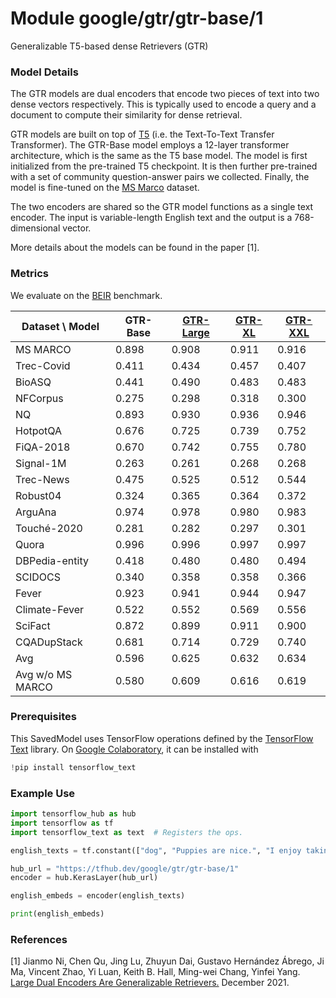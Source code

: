 # Module google/gtr/gtr-base/1

Generalizable T5-based dense Retrievers (GTR)

<!-- asset-path: internal -->
<!-- task: text-embedding -->
<!-- fine-tunable: false -->
<!-- format: saved_model_2 -->
<!-- language: en -->
<!-- network-architecture: transformer -->

### Model Details

The GTR models are dual encoders that encode two pieces of text into two dense
vectors respectively. This is typically used to encode a query and a document to
compute their similarity for dense retrieval.

GTR models are built on top of [T5](https://arxiv.org/pdf/1910.10683.pdf) (i.e.
the Text-To-Text Transfer Transformer). The GTR-Base model employs a 12-layer
transformer architecture, which is the same as the T5 base model. The model is
first initialized from the pre-trained T5 checkpoint. It is then further
pre-trained with a set of community question-answer pairs we collected. Finally,
the model is fine-tuned on the [MS Marco](https://microsoft.github.io/msmarco/)
dataset.

The two encoders are shared so the GTR model functions as a single text encoder.
The input is variable-length English text and the output is a 768-dimensional
vector.

More details about the models can be found in the paper [1].

### Metrics

We evaluate on the [BEIR](https://github.com/UKPLab/beir) benchmark.

Dataset \ Model  | **GTR-Base** | [GTR-Large](https://tfhub.dev/google/gtr/gtr-large/1) | [GTR-XL](https://tfhub.dev/google/gtr/gtr-xl/1) | [GTR-XXL](https://tfhub.dev/google/gtr/gtr-xxl/1)
---------------- | ------------ | ----------------------------------------------------- | ----------------------------------------------- | -------------------------------------------------
MS MARCO         | 0.898        | 0.908                                                 | 0.911                                           | 0.916
Trec-Covid       | 0.411        | 0.434                                                 | 0.457                                           | 0.407
BioASQ           | 0.441        | 0.490                                                 | 0.483                                           | 0.483
NFCorpus         | 0.275        | 0.298                                                 | 0.318                                           | 0.300
NQ               | 0.893        | 0.930                                                 | 0.936                                           | 0.946
HotpotQA         | 0.676        | 0.725                                                 | 0.739                                           | 0.752
FiQA-2018        | 0.670        | 0.742                                                 | 0.755                                           | 0.780
Signal-1M        | 0.263        | 0.261                                                 | 0.268                                           | 0.268
Trec-News        | 0.475        | 0.525                                                 | 0.512                                           | 0.544
Robust04         | 0.324        | 0.365                                                 | 0.364                                           | 0.372
ArguAna          | 0.974        | 0.978                                                 | 0.980                                           | 0.983
Touché-2020      | 0.281        | 0.282                                                 | 0.297                                           | 0.301
Quora            | 0.996        | 0.996                                                 | 0.997                                           | 0.997
DBPedia-entity   | 0.418        | 0.480                                                 | 0.480                                           | 0.494
SCIDOCS          | 0.340        | 0.358                                                 | 0.358                                           | 0.366
Fever            | 0.923        | 0.941                                                 | 0.944                                           | 0.947
Climate-Fever    | 0.522        | 0.552                                                 | 0.569                                           | 0.556
SciFact          | 0.872        | 0.899                                                 | 0.911                                           | 0.900
CQADupStack      | 0.681        | 0.714                                                 | 0.729                                           | 0.740
Avg              | 0.596        | 0.625                                                 | 0.632                                           | 0.634
Avg w/o MS MARCO | 0.580        | 0.609                                                 | 0.616                                           | 0.619

### Prerequisites

This SavedModel uses TensorFlow operations defined by the
[TensorFlow Text](https://github.com/tensorflow/text) library. On
[Google Colaboratory](https://colab.research.google.com/), it can be installed
with

```python
!pip install tensorflow_text
```

### Example Use

```python
import tensorflow_hub as hub
import tensorflow as tf
import tensorflow_text as text  # Registers the ops.

english_texts = tf.constant(["dog", "Puppies are nice.", "I enjoy taking long walks along the beach with my dog."])

hub_url = "https://tfhub.dev/google/gtr/gtr-base/1"
encoder = hub.KerasLayer(hub_url)

english_embeds = encoder(english_texts)

print(english_embeds)
```

### References

[1] Jianmo Ni, Chen Qu, Jing Lu, Zhuyun Dai, Gustavo Hernández Ábrego,
Ji Ma, Vincent Zhao, Yi Luan, Keith B. Hall, Ming-wei Chang, Yinfei Yang.
[Large Dual Encoders Are Generalizable Retrievers.](https://arxiv.org/abs/)
December 2021.
